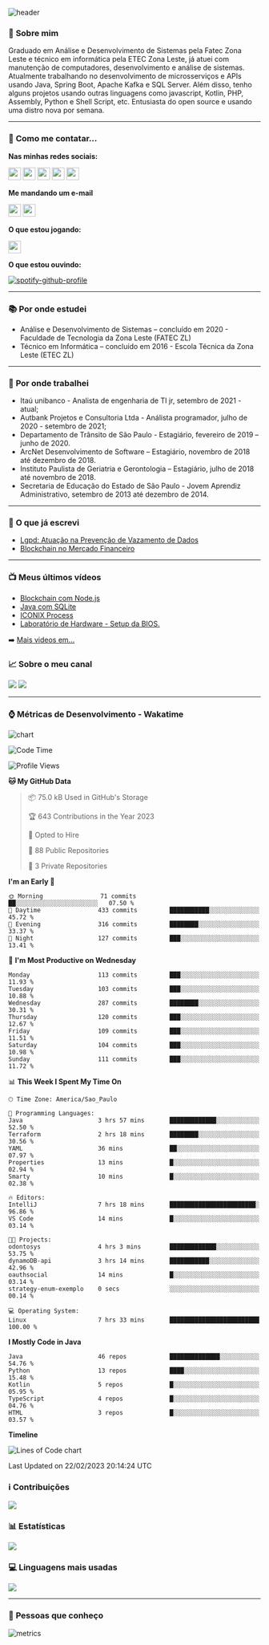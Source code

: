 ![header](img/header.png)

### :bust_in_silhouette: **Sobre mim** 
Graduado em Análise e Desenvolvimento de Sistemas pela Fatec Zona Leste e técnico em informática pela ETEC Zona Leste, já atuei com manutenção de computadores, desenvolvimento e análise de sistemas. Atualmente trabalhando no desenvolvimento de microsserviços e APIs usando Java, Spring Boot, Apache Kafka e SQL Server. Além disso, tenho alguns projetos usando outras linguagens como javascript, Kotlin, PHP, Assembly, Python e Shell Script, etc. Entusiasta do open source e usando uma distro nova por semana.

---

### :calling: **Como me contatar...**

**Nas minhas redes sociais:**

<a href="https://api.whatsapp.com/send?phone=5511930093018"><img src="https://img.shields.io/badge/WhatsApp-25D366?style=for-the-badge&logo=whatsapp&logoColor=white" height=25></a>
<a href="https://www.linkedin.com/in/gustavo-silva-69b84a15b/"><img src="https://img.shields.io/badge/linkedin-%230077B5.svg?&style=for-the-badge&logo=linkedin&logoColor=white" height=25></a>
<a href="https://www.instagram.com/gasfgrv/"><img src="https://img.shields.io/badge/instagram-%23E4405F.svg?&style=for-the-badge&logo=instagram&logoColor=white" height=25></a>
<a href="https://www.facebook.com/gAlmeida11"><img src="https://img.shields.io/badge/Facebook-1877F2?style=for-the-badge&logo=facebook&logoColor=white" height=25></a>
<a href="https://discordapp.com/users/616994765065420801"><img src="https://img.shields.io/badge/Discord-5865F2?style=for-the-badge&logo=discord&logoColor=white" height=25></a>

**Me mandando um e-mail**

<a href="mailto:gustavoalmeidasilva41@gmail.com"><img src="https://img.shields.io/badge/Gmail-D14836?style=for-the-badge&logo=gmail&logoColor=white" height=25></a>
<a href="mailto:gustavo_almeida11@hotmail.com"><img src="https://img.shields.io/badge/Microsoft_Outlook-0078D4?style=for-the-badge&logo=microsoft-outlook&logoColor=white" height=25></a>


**O que estou jogando:**

<a href="https://psnprofiles.com/gustavo_11845"><img src="https://img.shields.io/badge/PlayStation-003791?style=for-the-badge&logo=playstation&logoColor=white" height=25></a>

**O que estou ouvindo:**

[![spotify-github-profile](https://spotify-github-profile.vercel.app/api/view?uid=316iwsuurk4wrc72ys5gle37hpei&cover_image=true&theme=default&bar_color_cover=true)](https://spotify-github-profile.vercel.app/api/view?uid=316iwsuurk4wrc72ys5gle37hpei&redirect=true)

---

### :books: **Por onde estudei**

- Análise e Desenvolvimento de Sistemas – concluído em 2020 - Faculdade de Tecnologia da Zona Leste (FATEC ZL)
- Técnico em Informática – concluído em 2016 - Escola Técnica da Zona Leste (ETEC ZL)

---

### :briefcase: **Por onde trabalhei**

- Itaú unibanco - Analista de engenharia de TI jr, setembro de 2021 - atual;
- Autbank Projetos e Consultoria Ltda - Análista programador, julho de 2020 - setembro de 2021;
- Departamento de Trânsito de São Paulo - Estagiário, fevereiro de 2019 – junho de 2020.
- ArcNet Desenvolvimento de Software – Estagiário, novembro de 2018 até dezembro de 2018.
- Instituto Paulista de Geriatria e Gerontologia – Estagiário, julho de 2018 até novembro de 2018.
- Secretaria de Educação do Estado de São Paulo - Jovem Aprendiz Administrativo, setembro de 2013 até  dezembro de 2014.

---

### :page_facing_up: **O que já escrevi**

- [Lgpd: Atuação na Prevenção de Vazamento de Dados](https://even3.blob.core.windows.net/even3publicacoes-assets/tcc/428254-lgpd-atuacao-na-prevencao-de-vazamento-de-dados-282544.pdf)
- [Blockchain no Mercado Financeiro](https://www.linkedin.com/pulse/blockchain-mercado-financeiro-gustavo-silva/)

---

### :tv: **Meus últimos vídeos**   

<!-- YOUTUBE:START -->
- [Blockchain com Node.js](https://www.youtube.com/watch?v=8kxP_VkRicA)
- [Java com SQLite](https://www.youtube.com/watch?v=7SEDCJzaeb8)
- [ICONIX Process](https://www.youtube.com/watch?v=c8M5Q30f9h4)
- [Laboratório de Hardware - Setup da BIOS.](https://www.youtube.com/watch?v=pDuf8UUzL0Q)
<!-- YOUTUBE:END -->
   
➡️ [Mais videos em...](https://www.youtube.com/channel/UCXKb8To1OWsDy6dqf4oM-_g)

###  :chart_with_upwards_trend: **Sobre o meu canal**  
![](https://img.shields.io/youtube/channel/views/UCXKb8To1OWsDy6dqf4oM-_g?style=for-the-badge)
![](https://img.shields.io/youtube/channel/subscribers/UCXKb8To1OWsDy6dqf4oM-_g?style=for-the-badge)

---

### :watch: **Métricas de Desenvolvimento - Wakatime**

![chart](charts/bar_graph.png)

<!--START_SECTION:waka-->
![Code Time](http://img.shields.io/badge/Code%20Time-63%20hrs%2027%20mins-blue)

![Profile Views](http://img.shields.io/badge/Profile%20Views-3-blue)

**🐱 My GitHub Data** 

> 📦 75.0 kB Used in GitHub's Storage 
 > 
> 🏆 643 Contributions in the Year 2023
 > 
> 💼 Opted to Hire
 > 
> 📜 88 Public Repositories 
 > 
> 🔑 3 Private Repositories 
 > 
**I'm an Early 🐤** 

```text
🌞 Morning                71 commits          ██░░░░░░░░░░░░░░░░░░░░░░░   07.50 % 
🌆 Daytime                433 commits         ███████████░░░░░░░░░░░░░░   45.72 % 
🌃 Evening                316 commits         ████████░░░░░░░░░░░░░░░░░   33.37 % 
🌙 Night                  127 commits         ███░░░░░░░░░░░░░░░░░░░░░░   13.41 % 
```
📅 **I'm Most Productive on Wednesday** 

```text
Monday                   113 commits         ███░░░░░░░░░░░░░░░░░░░░░░   11.93 % 
Tuesday                  103 commits         ███░░░░░░░░░░░░░░░░░░░░░░   10.88 % 
Wednesday                287 commits         ████████░░░░░░░░░░░░░░░░░   30.31 % 
Thursday                 120 commits         ███░░░░░░░░░░░░░░░░░░░░░░   12.67 % 
Friday                   109 commits         ███░░░░░░░░░░░░░░░░░░░░░░   11.51 % 
Saturday                 104 commits         ███░░░░░░░░░░░░░░░░░░░░░░   10.98 % 
Sunday                   111 commits         ███░░░░░░░░░░░░░░░░░░░░░░   11.72 % 
```


📊 **This Week I Spent My Time On** 

```text
🕑︎ Time Zone: America/Sao_Paulo

💬 Programming Languages: 
Java                     3 hrs 57 mins       █████████████░░░░░░░░░░░░   52.50 % 
Terraform                2 hrs 18 mins       ████████░░░░░░░░░░░░░░░░░   30.56 % 
YAML                     36 mins             ██░░░░░░░░░░░░░░░░░░░░░░░   07.97 % 
Properties               13 mins             █░░░░░░░░░░░░░░░░░░░░░░░░   02.94 % 
Smarty                   10 mins             █░░░░░░░░░░░░░░░░░░░░░░░░   02.38 % 

🔥 Editors: 
IntelliJ                 7 hrs 18 mins       ████████████████████████░   96.86 % 
VS Code                  14 mins             █░░░░░░░░░░░░░░░░░░░░░░░░   03.14 % 

🐱‍💻 Projects: 
odontosys                4 hrs 3 mins        █████████████░░░░░░░░░░░░   53.75 % 
dynamoDB-api             3 hrs 14 mins       ███████████░░░░░░░░░░░░░░   42.96 % 
oauthsocial              14 mins             █░░░░░░░░░░░░░░░░░░░░░░░░   03.14 % 
strategy-enum-exemplo    0 secs              ░░░░░░░░░░░░░░░░░░░░░░░░░   00.14 % 

💻 Operating System: 
Linux                    7 hrs 33 mins       █████████████████████████   100.00 % 
```

**I Mostly Code in Java** 

```text
Java                     46 repos            ██████████████░░░░░░░░░░░   54.76 % 
Python                   13 repos            ████░░░░░░░░░░░░░░░░░░░░░   15.48 % 
Kotlin                   5 repos             █░░░░░░░░░░░░░░░░░░░░░░░░   05.95 % 
TypeScript               4 repos             █░░░░░░░░░░░░░░░░░░░░░░░░   04.76 % 
HTML                     3 repos             █░░░░░░░░░░░░░░░░░░░░░░░░   03.57 % 
```



**Timeline**

![Lines of Code chart](https://raw.githubusercontent.com/gasfgrv/gasfgrv/master/assets/bar_graph.png)


 Last Updated on 22/02/2023 20:14:24 UTC
<!--END_SECTION:waka-->

### :information_source: **Contribuições**

![](https://github-readme-streak-stats.herokuapp.com/?user=gasfgrv&theme=nord&date_format=j/n/Y)

### :bar_chart: **Estatísticas**

![](https://github-readme-stats.vercel.app/api?username=gasfgrv&theme=nord)

### :computer: **Linguagens mais usadas**

![](https://github-readme-stats.vercel.app/api/top-langs/?username=gasfgrv&theme=nord)

---

### :busts_in_silhouette: **Pessoas que conheço**

![metrics](img/github-metrics.svg)
